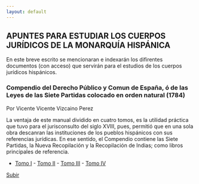 ```yaml
---
layout: default
---
```

## APUNTES PARA ESTUDIAR LOS CUERPOS JURÍDICOS DE LA MONARQUÍA HISPÁNICA 
En este breve escrito se mencionaran e indexarán los difirentes documentos (con acceso) que servirán para el estudios de los cuerpos jurídicos hispánicos. 

### Compendio del Derecho Público y Comun de España, ó de las Leyes de las Siete Partidas colocado en orden natural (1784)
Por Vicente Vicente Vizcaino Perez

La ventaja de este manual dividido en cuatro tomos, es la utilidad práctica que tuvo para el jurisconsulto del siglo XVIII, pues, permitió que en una sola obra descanran las instituciones de los pueblos hispánicos con  sus referencias jurídicas. En ese sentido, el Compendio contiene las Siete Partidas, la Nueva Recopilación y la Recopilación de Indias; como libros principales de referencia. 

- [Tomo I](https://books.google.com.pe/books?id=zTYUAAAAQAAJ) - [Tomo II](https://books.google.com.pe/books?id=Jdwbk13oiDMC) - [Tomo III](https://books.google.com.pe/books?id=7DYUAAAAQAAJ) - [Tomo IV](https://books.google.com.pe/books?id=X8rwkBvJMYIC)

[Subir](#top)
